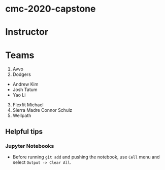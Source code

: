 # cmc-2020-capstone

# Instructor

# Teams
1. Avvo
2. Dodgers

* Andrew Kim
* Josh Tatum
* Yao Li

3. Flexfit
  Michael
4. Sierra Madre
Connor Schulz
5. Wellpath

## Helpful tips

### Jupyter Notebooks

* Before running `git add` and pushing the notebook, use `Cell` menu and select `Output -> Clear All`.
